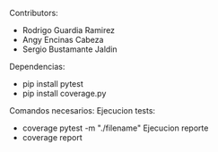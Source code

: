 Contributors:
- Rodrigo Guardia Ramirez
- Angy Encinas Cabeza
- Sergio Bustamante Jaldin

Dependencias:
  - pip install pytest
  - pip install coverage.py
  

Comandos necesarios:
Ejecucion tests:
  - coverage pytest -m "./filename" 
Ejecucion reporte
  - coverage report
